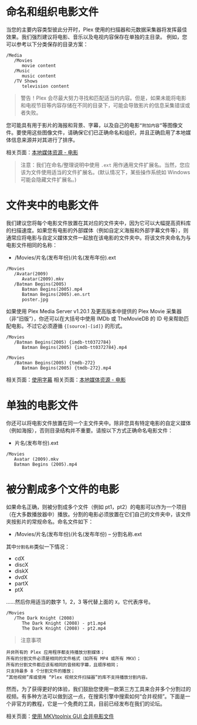 # 命名和组织电影文件

当您的主要内容类型彼此分开时，Plex 使用的扫描器和元数据采集器将发挥最佳效果。我们强烈建议将电影、音乐以及电视内容保存在单独的主目录。
例如，您可以参考以下分类保存的目录方案：

```plaintext
/Media
   /Movies
      movie content
   /Music
      music content
   /TV Shows
      television content
```

> 警告！Plex 会尽最大努力寻找和匹配适当的内容。但是，如果未能将电影和电视节目等内容存储在不同的目录下，可能会导致影片的信息采集错误或者失败。

您可能具有用于影片的海报和背景、字幕，以及自己的电影`“附加内容”`等图像文件。要使用这些图像文件，请确保它们已正确命名和组织，并且正确启用了本地媒体信息来源并对其进行了排序。

相关页面：[本地媒体资源 - 电影](https://support.plex.tv/articles/200220677-local-media-assets-movies/)

> 注意：我们在命名/整理说明中使用 `.ext` 用作通用文件扩展名。当然，您应该为文件使用适当的文件扩展名。(默认情况下，某些操作系统如 Windows 可能会隐藏文件扩展名。)

# 文件夹中的电影文件

我们建议您将每个电影文件放置在其对应的文件夹中，因为它可以大幅提高资料库的扫描速度。如果您有电影的外部媒体（例如自定义海报和外部字幕文件等），则通常应将电影与自定义媒体文件一起放在该电影的文件夹中。将该文件夹命名为与电影文件相同的名称：

* /Movies/片名(发布年份)/片名(发布年份).ext

```plaintext
/Movies
   /Avatar(2009)
      Avatar(2009).mkv
   /Batman Begins(2005)
      Batman Begins(2005).mp4
      Batman Begins(2005).en.srt
      poster.jpg
```

如果使用 Plex Media Server v1.20.1 及更高版本中提供的 Plex Movie 采集器（非“旧版”），你还可以在大括号中使用 IMDb 或 TheMovieDB 的 ID 号来帮助匹配电影。不过它必须遵循 `{[source]-[id]}` 的形式。

```plaintext
/Movies
   /Batman Begins(2005) {imdb-tt0372784}
      Batman Begins(2005) {imdb-tt0372784}.mp4
```

```plaintext
/Movies
   /Batman Begins(2005) {tmdb-272}
      Batman Begins(2005) {tmdb-272}.mp4
```

相关页面：[使用字幕](https://support.plex.tv/articles/categories/your-media/using-subtitles/)
相关页面：[本地媒体资源 - 电影](https://support.plex.tv/articles/200220677-local-media-assets-movies/)

# 单独的电影文件

你还可以将电影文件放置在同一个主文件夹中。除非您具有特定电影的自定义媒体（例如海报），否则目录结构并不重要。请按以下方式正确命名电影文件：

* 片名(发布年份).ext

```plaintext
/Movies
   Avatar (2009).mkv
   Batman Begins (2005).mp4
```

# 被分割成多个文件的电影

如果命名正确，则被分割成多个文件（例如 pt1，pt2）的电影可以作为一个项目（在大多数播放器中）播放。分割的电影必须放置在它们自己的文件夹中，该文件夹按影片的常规命名。命名文件如下：

* /Movies/片名(发布年份)/片名(发布年份) – 分割名称.ext

其中`分割名称`类似一下情况：

* cdX
* discX
* diskX
* dvdX
* partX
* ptX

……然后你用适当的数字 1，2，3 等代替上面的 `X`，它代表序号。

```plaintext
/Movies
   /The Dark Knight (2008)
      The Dark Knight (2008) - pt1.mp4
      The Dark Knight (2008) - pt2.mp4
```

> 注意事项

    并非所有的 Plex 应用程序都支持播放分割媒体；
    所有的分割文件必须是相同的文件格式（如所有 MP4 或所有 MKV）；
    所有的分割文件都应该有相同的音频和字幕，且顺序相同；
    只支持最多 8 个分割文件的播放；
    “其他视频”库或使用 “Plex 视频文件扫描器”的库不支持播放分割内容。

然而，为了获得更好的体验，我们鼓励您使用一款第三方工具来合并多个分割过的视频。有多种方法可以做到这一点，在搜索引擎中搜索如何“合并视频”。下面是一个非官方的教程，它是一个免费的工具，目前已经发布在我们的论坛。

相关页面：[使用 MKVtoolnix GUI 合并电影文件](https://forums.plex.tv/t/howto-joining-multi-part-movies-files-with-mkvtoolnix-gui/113211/1)
